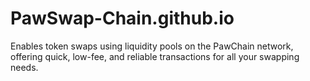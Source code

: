 # PawSwap-Chain.github.io
Enables token swaps using liquidity pools on the PawChain network, offering quick, low-fee, and reliable transactions for all your swapping needs.
